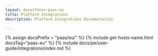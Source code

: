 ```yaml
---
layout: docwithnav-paas-eu
title: Platform Integrations
description: Platform Integrations Documentation 

---
```

{% assign docsPrefix = "paas/eu/" %}
{% include get-hosts-name.html docsTag="paas-eu" %}
{% include docs/pe/user-guide/integrations/index.md %}
